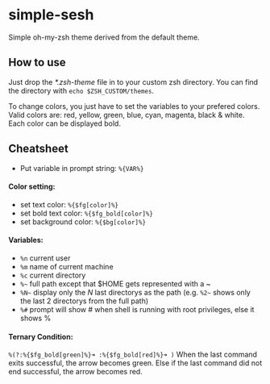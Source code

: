 # simple-sesh
Simple oh-my-zsh theme derived from the default theme.

## How to use
Just drop the *\*.zsh-theme* file in to your custom zsh directory.
You can find the directory with `echo $ZSH_CUSTOM/themes`.

To change colors, you just have to set the variables to your prefered colors.
Valid colors are: red, yellow, green, blue, cyan, magenta, black & white.
Each color can be displayed bold.

## Cheatsheet
- Put variable in prompt string: `%{VAR%}`
#### Color setting:
- set text color: `%{$fg[color]%}`
- set bold text color: `%{$fg_bold[color]%}`
- set background color: `%{$bg[color]%}`
#### Variables:
- `%n` current user
- `%m` name of current machine
- `%c` current directory
- `%~` full path except that $HOME gets represented with a ~
- `%N~` display only the *N* last directorys as the path (e.g. `%2~` shows only the last 2 directorys from the full path)
- `%#` prompt will show # when shell is running with root privileges, else it shows %
#### Ternary Condition:
`%(?:%{$fg_bold[green]%}➜ :%{$fg_bold[red]%}➜ )`
When the last command exits successful, the arrow becomes green.
Else if the last command did not end successful, the arrow becomes red.